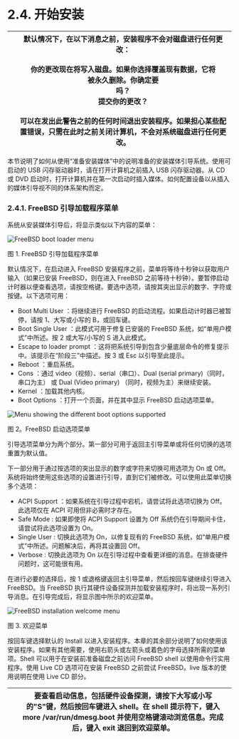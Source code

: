 # 2.4. 开始安装

|  | 默认情况下，在以下消息之前，安装程序不会对磁盘进行任何更改：<br /><br />你的更改现在将写入磁盘。如果你选择覆盖现有数据，它将<br />被永久删除。你确定要<br />吗？<br /> 提交你的更改？<br /><br />可以在发出此警告之前的任何时间退出安装程序。如果担心某些配置错误，只需在此时之前关闭计算机，不会对系统磁盘进行任何更改。|
| -- | --------------------------------------------------------------------------------------------------------------------------------------------------------------------------------------------------------------------------------------------------------------------------------------- |

本节说明了如何从使用“准备安装媒体”中的说明准备的安装媒体引导系统。使用可启动的 USB 闪存驱动器时，请在打开计算机之前插入 USB 闪存驱动器。从 CD 或 DVD 启动时，打开计算机并在第一次启动时插入媒体。如何配置设备以从插入的媒体引导视不同的体系架构而定。

### 2.4.1. FreeBSD 引导加载程序菜单

系统从安装媒体引导后，将显示类似以下内容的菜单：

![FreeBSD boot loader menu](https://docs.freebsd.org/images/books/handbook/bsdinstall/bsdinstall-newboot-loader-menu.png)

图 1. FreeBSD 引导加载程序菜单

默认情况下，在启动进入 FreeBSD 安装程序之前，菜单将等待十秒钟以获取用户输入（如果已安装 FreeBSD，则在进入 FreeBSD 之前等待十秒钟）。要暂停启动计时器以便查看选项，请按空格键。要选中选项，请按其突出显示的数字、字符或按键。以下选项可用：

* Boot Multi User ：将继续进行 FreeBSD 的启动流程。如果启动计时器已被暂停，请按 1、大写或小写的 B，或回车键。
* Boot Single User ：此模式可用于修复已安装的 FreeBSD 系统，如“单用户模式”中所述。按 2 或大写/小写的 S 进入此模式。
* Escape to loader prompt ：这将把系统引导到包含少量底层命令的修复提示中。该提示在“阶段三”中描述。按 3 或 Esc 以引导至此提示。
* Reboot ：重启系统。
* Cons ：通过 video（视频）、serial（串口）、Dual (serial primary)（同时，串口为主） 或 Dual (Video primary) （同时，视频为主）来继续安装。
* Kernel ：加载其他内核。
* Boot Options ：打开一个页面，并在其中显示 FreeBSD 启动选项菜单。

![Menu showing the different boot options supported](https://docs.freebsd.org/images/books/handbook/bsdinstall/bsdinstall-boot-options-menu.png)

图 2。FreeBSD 启动选项菜单

引导选项菜单分为两个部分。第一部分可用于返回主引导菜单或将任何切换的选项重置为默认值。

下一部分用于通过按选项的突出显示的数字或字符来切换可用选项为 On 或 Off。系统将始终使用这些选项的设置进行引导，直到它们被修改。可以使用此菜单切换多个选项：

* ACPI Support ：如果系统在引导过程中宕机，请尝试将此选项切换为 Off。此选项仅在 ACPI 可用但非必需时才存在。
* Safe Mode : 如果即使将 ACPI Support 设置为 Off 系统仍在引导期间卡住，请尝试将此选项设置为 On。
* Single User : 切换此选项为 On，以修复现有的 FreeBSD 系统，如“单用户模式”中所述。问题解决后，再将其设置回 Off。
* Verbose : 切换此选项为 On 以在引导过程中查看更详细的消息。在排查硬件问题时，这可能很有用。

在进行必要的选择后，按 1 或退格键返回主引导菜单，然后按回车键继续引导进入 FreeBSD。当 FreeBSD 执行其硬件设备探测并加载安装程序时，将出现一系列引导消息。在引导完成后，将显示图中所示的欢迎菜单。

![FreeBSD installation welcome menu](https://docs.freebsd.org/images/books/handbook/bsdinstall/bsdinstall-choose-mode.png)

图 3. 欢迎菜单

按回车键选择默认的 Install 以进入安装程序。本章的其余部分说明了如何使用该安装程序。如果有其他需要，使用右箭头或左箭头或着色的字母选择所需的菜单项。Shell 可以用于在安装前准备磁盘之前访问 FreeBSD shell 以使用命令行实用程序。使用 Live CD 选项可在安装 FreeBSD 之前尝试 FreeBSD。live 版本的使用说明在使用 Live CD 部分。

|  | 要查看启动信息，包括硬件设备探测，请按下大写或小写的"S"键，然后按回车键进入 shell。在 shell 提示符下，键入 more /var/run/dmesg.boot 并使用空格键滚动浏览信息。完成后，键入 exit 退回到欢迎菜单。|
| -- | ----------------------------------------------------------------------------------------------------------------------------------------------------------------------------------------------------- |
